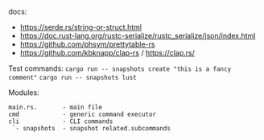 docs:
* https://serde.rs/string-or-struct.html
* https://doc.rust-lang.org/rustc-serialize/rustc_serialize/json/index.html
* https://github.com/phsym/prettytable-rs
* https://github.com/kbknapp/clap-rs / https://clap.rs/


Test commands:
`cargo run -- snapshots create "this is a fancy comment"`
`cargo run -- snapshots lust`


Modules:

```
main.rs.       - main file
cmd            - generic command executor
cli            - CLI commands
 `- snapshots  - snapshot related.subcommands
```